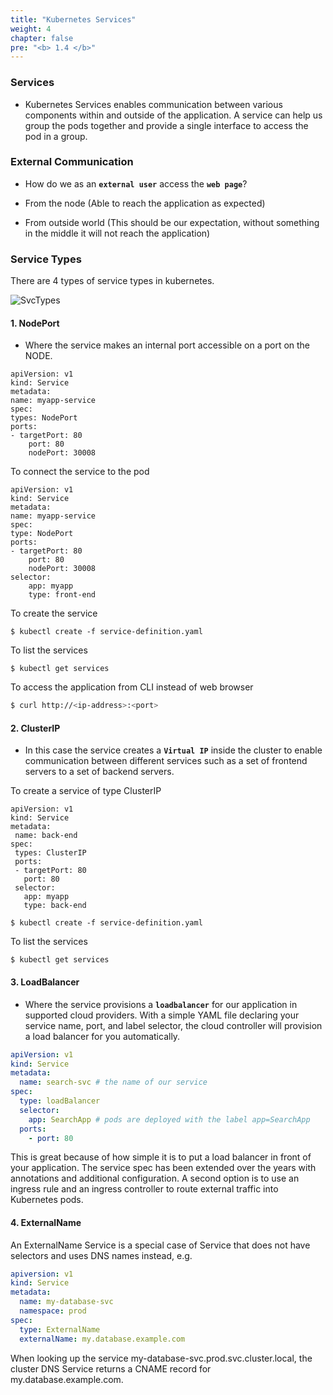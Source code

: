 ```yaml
---
title: "Kubernetes Services"
weight: 4
chapter: false
pre: "<b> 1.4 </b>"
---
```


### Services
- Kubernetes Services enables communication between various components within and outside of the application. A service can help us group the pods together and provide a single interface to access the pod in a group.

### External Communication

- How do we as an **`external user`** access the **`web page`**?

- From the node (Able to reach the application as expected)

- From outside world (This should be our expectation, without something in the middle it will not reach the application)

### Service Types

There are 4 types of service types in kubernetes.

![SvcTypes](../../images/1/1/0001.png)

#### 1. NodePort
- Where the service makes an internal port accessible on a port on the NODE.
```
apiVersion: v1
kind: Service
metadata:
name: myapp-service
spec:
types: NodePort
ports:
- targetPort: 80
    port: 80
    nodePort: 30008
```

To connect the service to the pod
```
apiVersion: v1
kind: Service
metadata:
name: myapp-service
spec:
type: NodePort
ports:
- targetPort: 80
    port: 80
    nodePort: 30008
selector:
    app: myapp
    type: front-end
```

To create the service
```
$ kubectl create -f service-definition.yaml
```

To list the services
```
$ kubectl get services
```

To access the application from CLI instead of web browser
```bash
$ curl http://<ip-address>:<port>
```
    
#### 2. ClusterIP
- In this case the service creates a **`Virtual IP`** inside the cluster to enable communication between different services such as a set of frontend servers to a set of backend servers.

To create a service of type ClusterIP
```
apiVersion: v1
kind: Service
metadata:
 name: back-end
spec:
 types: ClusterIP
 ports:
 - targetPort: 80
   port: 80
 selector:
   app: myapp
   type: back-end
```
```
$ kubectl create -f service-definition.yaml
```

To list the services
```
$ kubectl get services
```

#### 3. LoadBalancer
- Where the service provisions a **`loadbalancer`** for our application in supported cloud providers. With a simple YAML file declaring your service name, port, and label selector, the cloud controller will provision a load balancer for you automatically.

```yaml
apiVersion: v1
kind: Service
metadata:
  name: search-svc # the name of our service
spec:
  type: loadBalancer
  selector:
    app: SearchApp # pods are deployed with the label app=SearchApp
  ports:
    - port: 80
```
This is great because of how simple it is to put a load balancer in front of your application. The service spec has been extended over the years with annotations and additional configuration. A second option is to use an ingress rule and an ingress controller to route external traffic into Kubernetes pods.

#### 4. ExternalName
An ExternalName Service is a special case of Service that does not have selectors and uses DNS names instead, e.g.
```yaml
apiversion: v1
kind: Service
metadata:
  name: my-database-svc
  namespace: prod
spec:
  type: ExternalName
  externalName: my.database.example.com
```
When looking up the service my-database-svc.prod.svc.cluster.local, the cluster DNS Service returns a CNAME record for my.database.example.com.